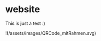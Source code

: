 # website

This is just a test :)

<!--- ![Batman](/assets/images/batman.jpg) --->

<!--- ![Hiro](/assets/images/hiro.png) --->

!(/assets/images/QRCode_mitRahmen.svg)
